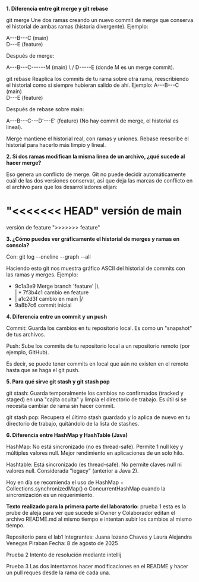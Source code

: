 **1. Diferencia entre git merge y git rebase**

git merge
Une dos ramas creando un nuevo commit de merge que conserva el historial de ambas ramas (historia divergente).
Ejemplo:

A---B---C (main)
     \
      D---E (feature)


Después de merge:

A---B---C------M (main)
     \       /
      D-----E
(donde M es un merge commit).

git rebase
Reaplica los commits de tu rama sobre otra rama, reescribiendo el historial como si siempre hubieran salido de ahí.
Ejemplo:
A---B---C (main)
     \
      D---E (feature)


Después de rebase sobre main:

A---B---C---D'---E' (feature)
(No hay commit de merge, el historial es lineal).

Merge mantiene el historial real, con ramas y uniones.
Rebase reescribe el historial para hacerlo más limpio y lineal.

**2. Si dos ramas modifican la misma línea de un archivo, ¿qué sucede al hacer merge?**

Eso genera un conflicto de merge.
Git no puede decidir automáticamente cuál de las dos versiones conservar, así que deja las marcas de conflicto en el archivo para que los desarrolladores elijan:

"<<<<<<< HEAD"
versión de main
=======
versión de feature
">>>>>>> feature"

**3. ¿Cómo puedes ver gráficamente el historial de merges y ramas en consola?**

Con:
git log --oneline --graph --all

Haciendo esto git nos muestra gráfico ASCII del historial de commits con las ramas y merges.
Ejemplo:

*   9c1a3e9 Merge branch 'feature'
|\  
| * 7f3b4c1 cambio en feature
* | a1c2d3f cambio en main
|/
* 9a8b7c6 commit inicial

**4. Diferencia entre un commit y un push**

Commit: Guarda los cambios en tu repositorio local. Es como un "snapshot" de tus archivos.

Push: Sube los commits de tu repositorio local a un repositorio remoto (por ejemplo, GitHub).

Es decir, se puede tener commits en local que aún no existen en el remoto hasta que se haga el git push.

**5. Para qué sirve git stash y git stash pop**

git stash: Guarda temporalmente los cambios no confirmados (tracked y staged) en una "cajita oculta" y limpia el directorio de trabajo. Es útil si se necesita cambiar de rama sin hacer commit.

git stash pop: Recupera el último stash guardado y lo aplica de nuevo en tu directorio de trabajo, quitándolo de la lista de stashes.

**6. Diferencia entre HashMap y HashTable (Java)**

HashMap:
No está sincronizado (no es thread-safe).
Permite 1 null key y múltiples valores null.
Mejor rendimiento en aplicaciones de un solo hilo.

Hashtable:
Está sincronizado (es thread-safe).
No permite claves null ni valores null.
Considerada "legacy" (anterior a Java 2).

Hoy en día se recomienda el uso de HashMap + Collections.synchronizedMap() o ConcurrentHashMap cuando la sincronización es un requerimiento.


**Texto realizado para la primera parte del laboratorio:**
prueba 1
esta es la prube de aleja para ver que sucede si  Owner y Colaborador editan el archivo README.md al mismo tiempo e intentan subir los cambios al mismo tiempo.

Repositorio para el lab1 
Integrantes: Juana lozano Chaves y Laura Alejandra Venegas Piraban
Fecha: 8 de agosto de 2025

Prueba 2 Intento de resolución mediante intellij

Prueba 3 
Las dos intentamos hacer modificaciones en el README y hacer un pull reques desde la rama de cada una. 